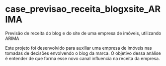 # case_previsao_receita_blogxsite_ARIMA
Previsão de receita do blog e do site de uma empresa de imóveis, utilizando ARIMA


Este projeto foi desenvolvido para auxiliar uma empresa de imóveis nas tomadas de decisões envolvendo o blog da marca. O objetivo dessa análise é entender de que forma esse novo canal influencia na receita da empresa.


